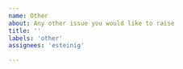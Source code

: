 ```yaml
---
name: Other
about: Any other issue you would like to raise
title: ''
labels: 'other'
assignees: 'esteinig'

---
```


